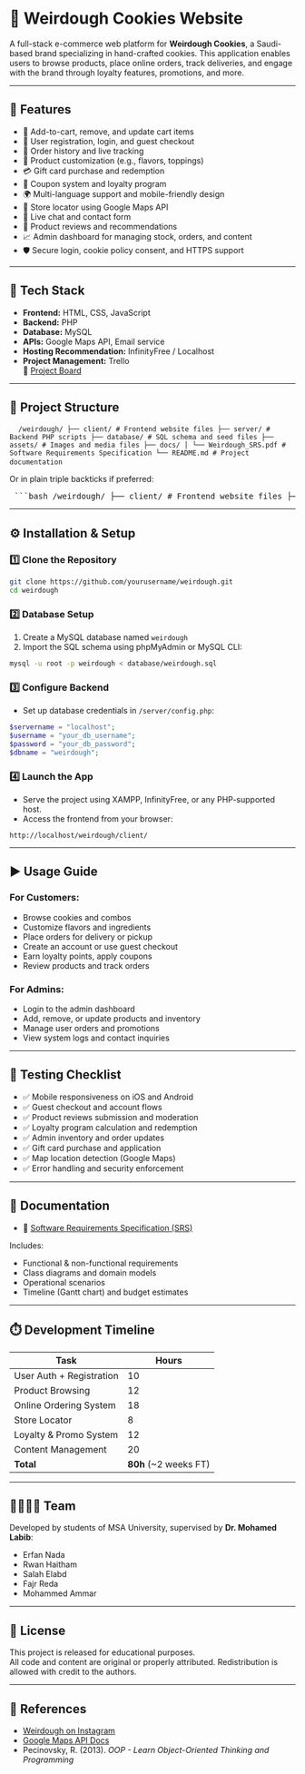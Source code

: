 
# 🍪 Weirdough Cookies Website

A full-stack e-commerce web platform for **Weirdough Cookies**, a Saudi-based brand specializing in hand-crafted cookies. This application enables users to browse products, place online orders, track deliveries, and engage with the brand through loyalty features, promotions, and more.

---

## 🚀 Features

- 🛒 Add-to-cart, remove, and update cart items
- 👤 User registration, login, and guest checkout
- 🧾 Order history and live tracking
- 🧩 Product customization (e.g., flavors, toppings)
- 💳 Gift card purchase and redemption
- 🎫 Coupon system and loyalty program
- 🌍 Multi-language support and mobile-friendly design
- 📍 Store locator using Google Maps API
- 💬 Live chat and contact form
- 📝 Product reviews and recommendations
- 📈 Admin dashboard for managing stock, orders, and content
- 🛡️ Secure login, cookie policy consent, and HTTPS support

---

## 🧰 Tech Stack

- **Frontend:** HTML, CSS, JavaScript
- **Backend:** PHP
- **Database:** MySQL
- **APIs:** Google Maps API, Email service
- **Hosting Recommendation:** InfinityFree / Localhost
- **Project Management:** Trello  
  🔗 [Project Board](https://trello.com/b/SfhC7x8e/weird-dough)

---

## 📁 Project Structure


<pre> <code> /weirdough/ ├── client/ # Frontend website files ├── server/ # Backend PHP scripts ├── database/ # SQL schema and seed files ├── assets/ # Images and media files ├── docs/ │ └── Weirdough_SRS.pdf # Software Requirements Specification └── README.md # Project documentation </code> </pre>
Or in plain triple backticks if preferred:

<pre> ```bash /weirdough/ ├── client/ # Frontend website files ├── server/ # Backend PHP scripts ├── database/ # SQL schema and seed files ├── assets/ # Images and media files ├── docs/ │ └── Weirdough_SRS.pdf # Software Requirements Specification └── README.md # Project documentation ``` </pre>


---

## ⚙️ Installation & Setup

### 1️⃣ Clone the Repository

```bash
git clone https://github.com/yourusername/weirdough.git
cd weirdough
```

### 2️⃣ Database Setup

1. Create a MySQL database named `weirdough`
2. Import the SQL schema using phpMyAdmin or MySQL CLI:
```bash
mysql -u root -p weirdough < database/weirdough.sql
```

### 3️⃣ Configure Backend

- Set up database credentials in `/server/config.php`:
```php
$servername = "localhost";
$username = "your_db_username";
$password = "your_db_password";
$dbname = "weirdough";
```

### 4️⃣ Launch the App

- Serve the project using XAMPP, InfinityFree, or any PHP-supported host.
- Access the frontend from your browser:
```
http://localhost/weirdough/client/
```

---

## ▶️ Usage Guide

### For Customers:
- Browse cookies and combos
- Customize flavors and ingredients
- Place orders for delivery or pickup
- Create an account or use guest checkout
- Earn loyalty points, apply coupons
- Review products and track orders

### For Admins:
- Login to the admin dashboard
- Add, remove, or update products and inventory
- Manage user orders and promotions
- View system logs and contact inquiries

---

## 🧪 Testing Checklist

- ✅ Mobile responsiveness on iOS and Android
- ✅ Guest checkout and account flows
- ✅ Product reviews submission and moderation
- ✅ Loyalty program calculation and redemption
- ✅ Admin inventory and order updates
- ✅ Gift card purchase and application
- ✅ Map location detection (Google Maps)
- ✅ Error handling and security enforcement

---

## 📄 Documentation

- 📘 [Software Requirements Specification (SRS)](./docs/Weirdough_SRS.pdf)

Includes:
- Functional & non-functional requirements
- Class diagrams and domain models
- Operational scenarios
- Timeline (Gantt chart) and budget estimates

---

## ⏱️ Development Timeline

| Task                    | Hours |
|-------------------------|-------|
| User Auth + Registration| 10    |
| Product Browsing        | 12    |
| Online Ordering System  | 18    |
| Store Locator           | 8     |
| Loyalty & Promo System  | 12    |
| Content Management      | 20    |
| **Total**               | **80h** (~2 weeks FT) |

---

## 👨‍👩‍👧‍👦 Team

Developed by students of MSA University, supervised by **Dr. Mohamed Labib**:

- Erfan Nada  
- Rwan Haitham  
- Salah Elabd 
- Fajr Reda  
- Mohammed Ammar  

---

## 📜 License

This project is released for educational purposes.  
All code and content are original or properly attributed. Redistribution is allowed with credit to the authors.

---

## 🔗 References

- [Weirdough on Instagram](https://www.instagram.com/itsweirdoughsa/?hl=en)  
- [Google Maps API Docs](https://developers.google.com/maps/documentation)  
- Pecinovsky, R. (2013). *OOP - Learn Object-Oriented Thinking and Programming*
